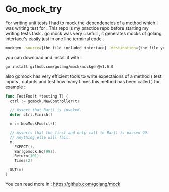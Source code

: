 # Go_mock_try

For writing unit tests I had to mock the dependencies of a method which I was writing test for . 
This repo is my practice repo before starting my writing tests task . 
go mock was very usefull , it generates mocks of golang interface's easily just in one line terminal code . 

```bash
mockgen -source={the file included interface} -destination={the file you want to put the mock in }
```

you can download and install it with : 

```bash
go install github.com/golang/mock/mockgen@v1.6.0
```

also gomock has very efficient tools to write expectaions of a method 
( test inputs , outputs and test how many times this method has been called ) 
for example :


```go
func TestFoo(t *testing.T) {
  ctrl := gomock.NewController(t)

  // Assert that Bar() is invoked.
  defer ctrl.Finish()

  m := NewMockFoo(ctrl)

  // Asserts that the first and only call to Bar() is passed 99.
  // Anything else will fail.
  m.
    EXPECT().
    Bar(gomock.Eq(99)).
    Return(101).
    Times(2)

  SUT(m)
}
```

You can read more in :   https://github.com/golang/mock



